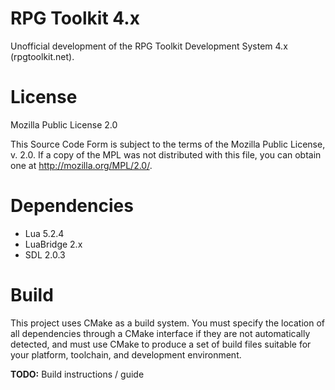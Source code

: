 # RPG Toolkit 4.x

Unofficial development of the RPG Toolkit Development System 4.x (rpgtoolkit.net).

# License

Mozilla Public License 2.0

This Source Code Form is subject to the terms of the Mozilla Public License,
v. 2.0. If a copy of the MPL was not distributed with this file,
you can obtain one at http://mozilla.org/MPL/2.0/.

# Dependencies

- Lua 5.2.4
- LuaBridge 2.x
- SDL 2.0.3

# Build

This project uses CMake as a build system. You must specify the location
of all dependencies through a CMake interface if they are not automatically
detected, and must use CMake to produce a set of build files suitable for your
platform, toolchain, and development environment.

**TODO:** Build instructions / guide
